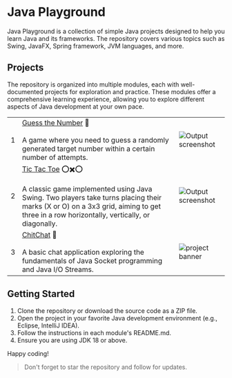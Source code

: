 # Java Playground

Java Playground is a collection of simple Java projects designed to help you learn Java and its frameworks. The
repository covers various topics such as Swing, JavaFX, Spring framework, JVM languages, and more.

## Projects

The repository is organized into multiple modules, each with well-documented projects for exploration and practice.
These modules offer a comprehensive learning experience, allowing you to explore different aspects of Java development
at your own pace.

|   |                                                                                                                                                                                                                             |                                                     |
|---|-----------------------------------------------------------------------------------------------------------------------------------------------------------------------------------------------------------------------------|-----------------------------------------------------|
| 1 | [Guess the Number](guess) 🤔<br/><br/> A game where you need to guess a randomly generated target number within a certain number of attempts.                                                                                    | ![Output screenshot](guess/arts/img.png)            |
| 2 | [Tic Tac Toe](tic-tac-toe) ⭕✖️⭕ <br/><br/> A classic game implemented using Java Swing. Two players take turns placing their marks (X or O) on a 3x3 grid, aiming to get three in a row horizontally, vertically, or diagonally. | ![Output screenshot](tic-tac-toe/arts/img.png)      |
| 3 | [ChitChat](chitchat) 💬 <br/><br/> A basic chat application exploring the fundamentals of Java Socket programming and Java I/O Streams.                                                                                          | ![project banner](chitchat/arts/project-banner.png) |

## Getting Started

1. Clone the repository or download the source code as a ZIP file.
2. Open the project in your favorite Java development environment (e.g., Eclipse, IntelliJ IDEA).
3. Follow the instructions in each module's README.md.
4. Ensure you are using JDK 18 or above.

Happy coding!

> Don't forget to star the repository and follow for updates.